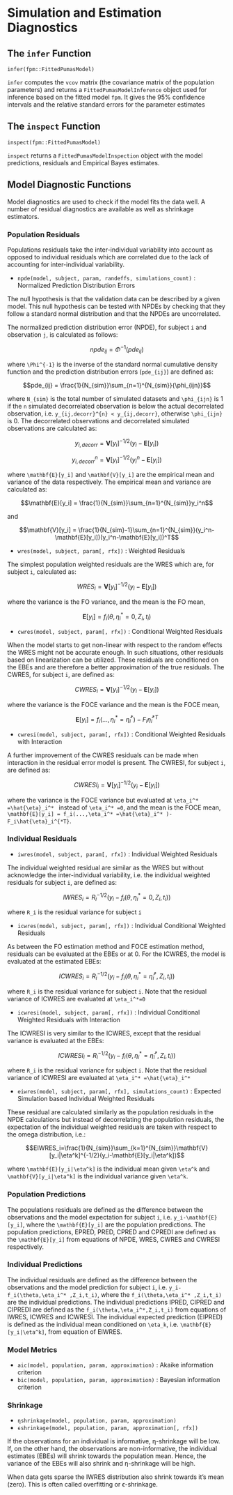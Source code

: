 # Simulation and Estimation Diagnostics

## The `infer` Function

`infer(fpm::FittedPumasModel)`

`infer` computes the `vcov` matrix (the covariance matrix of the population parameters) and returns
a `FittedPumasModelInference` object used for inference based on the fitted model `fpm`. It gives the
95% confidence intervals and the relative standard errors for the parameter estimates

## The `inspect` Function

`inspect(fpm::FittedPumasModel)`

`inspect` returns a `FittedPumasModelInspection` object with the model predictions, residuals and Empirical Bayes estimates.

## Model Diagnostic Functions

Model diagnostics are used to check if the model fits the data well. A number of residual diagnostics are available as well as shrinkage estimators.

### Population Residuals

Populations residuals take the inter-individual variability into account as opposed to individual residuals which are correlated due to the lack of accounting for inter-individual variability.

- `npde(model, subject, param, randeffs, simulations_count)` : Normalized Prediction Distribution Errors

The null hypothesis is that the validation data can be described by a given model. This null hypothesis can be tested with NPDEs by checking that they follow a standard normal distribution and that the NPDEs are uncorrelated.

The normalized prediction distribution error (NPDE), for subject ``i`` and observation ``j``, is calculated as follows:

```math
npde_{ij} = \Phi^{-1}(pde_{ij})
```
where ``\Phi^{-1}`` is the inverse of the standard normal cumulative density function and the prediction distribution errors (``pde_{ij}``) are defined as:

```math
pde_{ij} = \frac{1}{N_{sim}}\sum_{n=1}^{N_{sim}}{\phi_{ijn}}
```

where ``N_{sim}`` is the total number of simulated datasets and ``\phi_{ijn}`` is 1 if the ``n`` simulated decorrelated observation is below the actual decorrelated observation, i.e. ``y_{ij,decorr}^{n} < y_{ij,decorr}``, otherwise ``\phi_{ijn}`` is 0. The decorrelated observations and decorrelated simulated observations are calculated as:

```math
y_{i,decorr} = \mathbf{V}[y_i]^{-1/2}(y_i-\mathbf{E}[y_i])
```

```math
y_{i,decorr}^n = \mathbf{V}[y_i]^{-1/2}(y_i^n-\mathbf{E}[y_i])
```

where ``\mathbf{E}[y_i]`` and ``\mathbf{V}[y_i]`` are the empirical mean and variance of the data respectively. The empirical mean and variance are calculated as:

```math
\mathbf{E}[y_i] = \frac{1}{N_{sim}}\sum_{n=1}^{N_{sim}}y_i^n
```

and

```math
\mathbf{V}[y_i] = \frac{1}{N_{sim}-1}\sum_{n=1}^{N_{sim}}(y_i^n-\mathbf{E}[y_i])(y_i^n-\mathbf{E}[y_i])^T
```

- `wres(model, subject, param[, rfx])` : Weighted Residuals

The simplest population weighted residuals are the WRES which are, for subject ``i``, calculated as:

```math
WRES_i = \mathbf{V}[y_i]^{-1/2}(y_i-\mathbf{E}[y_i])
```

where the variance is the FO variance, and the mean is the FO mean,

```math
\mathbf{E}[y_i] = f_i(\theta,\eta_i^*=0,Z_i,t_i)
```


- `cwres(model, subject, param[, rfx])` : Conditional Weighted Residuals

When the model starts to get non-linear with respect to the random effects the WRES might not be accurate enough. In such situations, other residuals based on linearization can be utilized. These residuals are conditioned on the EBEs and are therefore a better approximation of the true residuals. The CWRES, for subject ``i``, are defined as:

```math
CWRES_i = \mathbf{V}[y_i]^{-1/2}(y_i-\mathbf{E}[y_i])
```

where the variance is the FOCE variance and the mean is the FOCE mean,

```math
\mathbf{E}[y_i] = f_i(...,\eta_i^* =\hat{\eta}_i^* )-F_i\hat{\eta}_i^{*T}
```

- `cwresi(model, subject, param[, rfx])` : Conditional Weighted Residuals with Interaction

A further improvement of the CWRES residuals can be made when interaction in the residual error model is present. The CWRESI, for subject ``i``, are defined as:

```math
CWRESI_i = \mathbf{V}[y_i]^{-1/2}(y_i-\mathbf{E}[y_i])
```

where the variance is the FOCE variance but evaluated at ``\eta_i^* =\hat{\eta}_i^* `` instead of ``\eta_i^* =0``, and the mean is the FOCE mean, ``\mathbf{E}[y_i] = f_i(...,\eta_i^* =\hat{\eta}_i^* )-F_i\hat{\eta}_i^{*T}``.

### Individual Residuals

- `iwres(model, subject, param[, rfx])` : Individual Weighted Residuals

The individual weighted residual are similar as the WRES but without acknowledge the inter-individual variability, i.e. the individual weighted residuals for subject ``i``, are defined as:

```math
IWRES_i=R_i^{-1/2}(y_i-f_i(\theta,\eta_i^*=0,Z_i,t_i))
```

where ``R_i`` is the residual variance for subject ``i``

- `icwres(model, subject, param[, rfx])` : Individual Conditional Weighted Residuals

As between the FO estimation method and FOCE estimation method, residuals can be evaluated at the EBEs or at 0. For the ICWRES, the model is evaluated at the estimated EBEs:

```math
ICWRES_i=R_i^{-1/2}(y_i-f_i(\theta,\eta_i^* =\hat{\eta}_i^*,Z_i,t_i))
```

where ``R_i`` is the residual variance for subject ``i``. Note that the residual variance of ICWRES are evaluated at ``\eta_i^*=0``

- `icwresi(model, subject, param[, rfx])` : Individual Conditional Weighted Residuals with Interaction

The ICWRESI is very similar to the ICWRES, except that the residual variance is evaluated at the EBEs:

```math
ICWRESI_i=R_i^{-1/2}(y_i-f_i(\theta,\eta_i^* =\hat{\eta}_i^*,Z_i,t_i))
```

where ``R_i`` is the residual variance for subject ``i``. Note that the residual variance of ICWRESI are evaluated at ``\eta_i^* =\hat{\eta}_i^*``

- `eiwres(model, subject, param[, rfx], simulations_count)` : Expected Simulation based Individual Weighted Residuals

These residual are calculated similarly as the population residuals in the NPDE calculations but instead of decorrelating the population residuals, the expectation of the individual weighted residuals are taken with respect to the omega distribution, i.e.:

```math
EIWRES_i=\frac{1}{N_{sim}}\sum_{k=1}^{N_{sim}}\mathbf{V}[y_i|\eta^k]^{-1/2}(y_i-\mathbf{E}[y_i|\eta^k])
```

where ``\mathbf{E}[y_i|\eta^k]`` is the individual mean given ``\eta^k`` and ``\mathbf{V}[y_i|\eta^k]`` is the individual variance given ``\eta^k``.

### Population Predictions

The populations residuals are defined as the difference between the observations and the model expectation for subject ``i``, i.e. ``y_i-\mathbf{E}[y_i]``, where the ``\mathbf{E}[y_i]`` are the population predictions. The population predictions, EPRED, PRED, CPRED and CPREDI  are defined as the ``\mathbf{E}[y_i]`` from equations of NPDE, WRES, CWRES and CWRESI respectively.

### Individual Predictions

The individual residuals are defined as the difference between the observations and the model prediction for subject ``i``, i.e. ``y_i-f_i(\theta,\eta_i^* ,Z_i,t_i)``, where the ``f_i(\theta,\eta_i^* ,Z_i,t_i)`` are the individual predictions. The individual predictions IPRED, CIPRED and CIPREDI are defined as the ``f_i(\theta,\eta_i^*,Z_i,t_i)`` from equations of IWRES, ICWRES and ICWRESI. The individual expected prediction (EIPRED) is defined as the individual mean conditioned on ``\eta_k``, i.e. ``\mathbf{E}[y_i|\eta^k]``, from equation of EIWRES.

### Model Metrics

- `aic(model, population, param, approximation)` : Akaike information criterion
- `bic(model, population, param, approximation)` : Bayesian information criterion

### Shrinkage

- `ηshrinkage(model, population, param, approximation)`
- `ϵshrinkage(model, population, param, approximation[, rfx])`

If the observations for an individual is informative, η-shrinkage will be low.
If, on the other hand, the observations are non-informative, the individual
estimates (EBEs) will shrink towards the population mean. Hence, the variance
of the EBEs will also shrink and η-shrinkage will be high.

When data gets sparse the IWRES distribution also shrink towards it’s mean
(zero). This is often called overfitting or ϵ-shrinkage.
